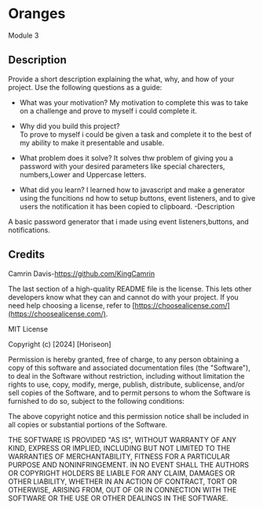 # Oranges
Module 3
## Description

Provide a short description explaining the what, why, and how of your project. Use the following questions as a guide:

- What was your motivation?
 My motivation to complete this was to take on a challenge and prove to myself i could complete it.
 
- Why did you build this project?   
To prove to myself i could be given a task and complete it to the best of my ability to make it presentable and usable.

- What problem does it solve?
It solves thw problem of giving you a password with your desired parameters like special charecters, numbers,Lower and Uppercase letters.

- What did you learn?
I learned how to javascript and make a generator using the funcitions nd how to setup buttons, event listeners, and to give users the notification it has been copied to clipboard.
-Description

A basic password generator that i made using event listeners,buttons, and notifications.

## Credits


Camrin Davis-https://github.com/KingCamrin



The last section of a high-quality README file is the license. This lets other developers know what they can and cannot do with your project. If you need help choosing a license, refer to [https://choosealicense.com/](https://choosealicense.com/).

MIT License

Copyright (c) [2024] [Horiseon]

Permission is hereby granted, free of charge, to any person obtaining a copy
of this software and associated documentation files (the "Software"), to deal
in the Software without restriction, including without limitation the rights
to use, copy, modify, merge, publish, distribute, sublicense, and/or sell
copies of the Software, and to permit persons to whom the Software is
furnished to do so, subject to the following conditions:

The above copyright notice and this permission notice shall be included in all
copies or substantial portions of the Software.

THE SOFTWARE IS PROVIDED "AS IS", WITHOUT WARRANTY OF ANY KIND, EXPRESS OR
IMPLIED, INCLUDING BUT NOT LIMITED TO THE WARRANTIES OF MERCHANTABILITY,
FITNESS FOR A PARTICULAR PURPOSE AND NONINFRINGEMENT. IN NO EVENT SHALL THE
AUTHORS OR COPYRIGHT HOLDERS BE LIABLE FOR ANY CLAIM, DAMAGES OR OTHER
LIABILITY, WHETHER IN AN ACTION OF CONTRACT, TORT OR OTHERWISE, ARISING FROM,
OUT OF OR IN CONNECTION WITH THE SOFTWARE OR THE USE OR OTHER DEALINGS IN THE
SOFTWARE.
